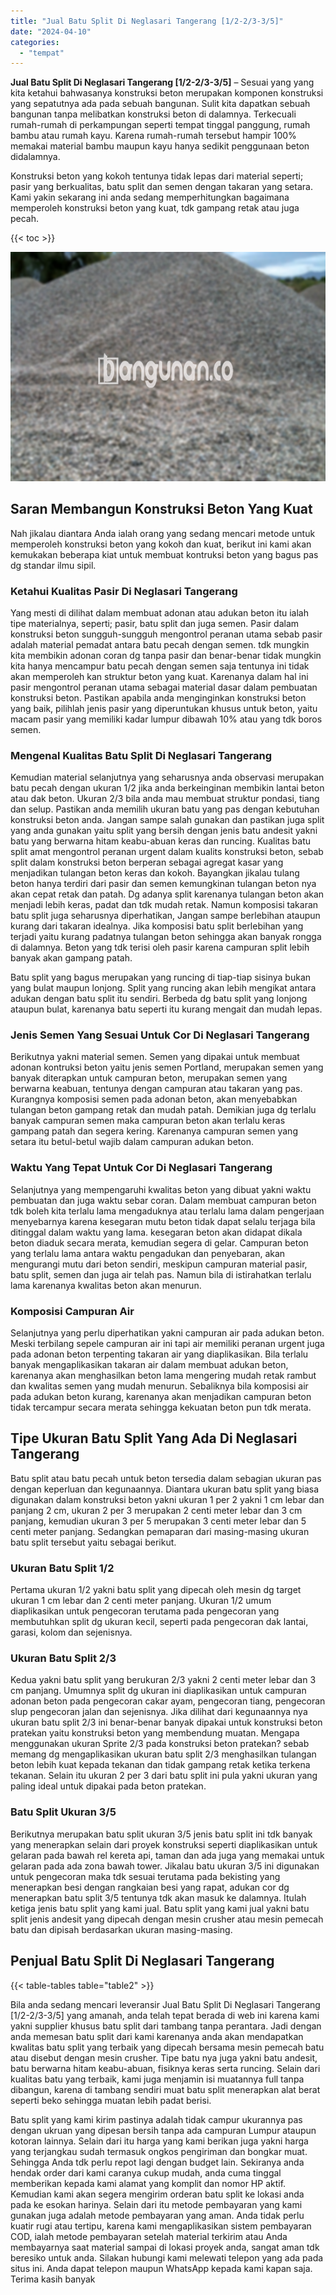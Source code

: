 ```yaml
---
title: "Jual Batu Split Di Neglasari Tangerang [1/2-2/3-3/5]"
date: "2024-04-10"
categories: 
  - "tempat"
---
```


**Jual Batu Split Di Neglasari Tangerang \[1/2-2/3-3/5\]** – Sesuai yang yang kita ketahui bahwasanya konstruksi beton merupakan komponen konstruksi yang sepatutnya ada pada sebuah bangunan. Sulit kita dapatkan sebuah bangunan tanpa melibatkan konstruksi beton di dalamnya. Terkecuali rumah-rumah di perkampungan seperti tempat tinggal panggung, rumah bambu atau rumah kayu. Karena rumah-rumah tersebut hampir 100% memakai material bambu maupun kayu hanya sedikit penggunaan beton didalamnya.

Konstruksi beton yang kokoh tentunya tidak lepas dari material seperti; pasir yang berkualitas, batu split dan semen dengan takaran yang setara. Kami yakin sekarang ini anda sedang memperhitungkan bagaimana memperoleh konstruksi beton yang kuat, tdk gampang retak atau juga pecah.

{{< toc >}}

![Jual Batu Split Di Neglasari Tangerang [1/2-2/3-3/5]](/images/jual-batu-split-02.png)

## Saran Membangun Konstruksi Beton Yang Kuat

Nah jikalau diantara Anda ialah orang yang sedang mencari metode untuk memperoleh konstruksi beton yang kokoh dan kuat, berikut ini kami akan kemukakan beberapa kiat untuk membuat kontruksi beton yang bagus pas dg standar ilmu sipil.

### Ketahui Kualitas Pasir Di Neglasari Tangerang

Yang mesti di dilihat dalam membuat adonan atau adukan beton itu ialah tipe materialnya, seperti; pasir, batu split dan juga semen. Pasir dalam konstruksi beton sungguh-sungguh mengontrol peranan utama sebab pasir adalah material pemadat antara batu pecah dengan semen. tdk mungkin kita membikin adonan coran dg tanpa pasir dan benar-benar tidak mungkin kita hanya mencampur batu pecah dengan semen saja tentunya ini tidak akan memperoleh kan struktur beton yang kuat. Karenanya dalam hal ini pasir mengontrol peranan utama sebagai material dasar dalam pembuatan konstruksi beton. Pastikan apabila anda menginginkan konstruksi beton yang baik, pilihlah jenis pasir yang diperuntukan khusus untuk beton, yaitu macam pasir yang memiliki kadar lumpur dibawah 10% atau yang tdk boros semen.

### Mengenal Kualitas Batu Split Di Neglasari Tangerang

Kemudian material selanjutnya yang seharusnya anda observasi merupakan batu pecah dengan ukuran 1/2 jika anda berkeinginan membikin lantai beton atau dak beton. Ukuran 2/3 bila anda mau membuat struktur pondasi, tiang dan selup. Pastikan anda memilih ukuran batu yang pas dengan kebutuhan konstruksi beton anda. Jangan sampe salah gunakan dan pastikan juga split yang anda gunakan yaitu split yang bersih dengan jenis batu andesit yakni batu yang berwarna hitam keabu-abuan keras dan runcing. Kualitas batu split amat mengontrol peranan urgent dalam kualits konstruksi beton, sebab split dalam konstruksi beton berperan sebagai agregat kasar yang menjadikan tulangan beton keras dan kokoh. Bayangkan jikalau tulang beton hanya terdiri dari pasir dan semen kemungkinan tulangan beton nya akan cepat retak dan patah. Dg adanya split karenanya tulangan beton akan menjadi lebih keras, padat dan tdk mudah retak. Namun komposisi takaran batu split juga seharusnya diperhatikan, Jangan sampe berlebihan ataupun kurang dari takaran idealnya. Jika komposisi batu split berlebihan yang terjadi yaitu kurang padatnya tulangan beton sehingga akan banyak rongga di dalamnya. Beton yang tdk terisi oleh pasir karena campuran split lebih banyak akan gampang patah.

Batu split yang bagus merupakan yang runcing di tiap-tiap sisinya bukan yang bulat maupun lonjong. Split yang runcing akan lebih mengikat antara adukan dengan batu split itu sendiri. Berbeda dg batu split yang lonjong ataupun bulat, karenanya batu seperti itu kurang mengait dan mudah lepas.

### Jenis Semen Yang Sesuai Untuk Cor Di Neglasari Tangerang

Berikutnya yakni material semen. Semen yang dipakai untuk membuat adonan kontruksi beton yaitu jenis semen Portland, merupakan semen yang banyak diterapkan untuk campuran beton, merupakan semen yang berwarna keabuan, tentunya dengan campuran atau takaran yang pas. Kurangnya komposisi semen pada adonan beton, akan menyebabkan tulangan beton gampang retak dan mudah patah. Demikian juga dg terlalu banyak campuran semen maka campuran beton akan terlalu keras gampang patah dan segera kering. Karenanya campuran semen yang setara itu betul-betul wajib dalam campuran adukan beton.

### Waktu Yang Tepat Untuk Cor Di Neglasari Tangerang

Selanjutnya yang mempengaruhi kwalitas beton yang dibuat yakni waktu pembuatan dan juga waktu sebar coran. Dalam membuat campuran beton tdk boleh kita terlalu lama mengaduknya atau terlalu lama dalam pengerjaan menyebarnya karena kesegaran mutu beton tidak dapat selalu terjaga bila ditinggal dalam waktu yang lama. kesegaran beton akan didapat dikala beton diaduk secara merata, kemudian segera di gelar. Campuran beton yang terlalu lama antara waktu pengadukan dan penyebaran, akan mengurangi mutu dari beton sendiri, meskipun campuran material pasir, batu split, semen dan juga air telah pas. Namun bila di istirahatkan terlalu lama karenanya kwalitas beton akan menurun.

### Komposisi Campuran Air

Selanjutnya yang perlu diperhatikan yakni campuran air pada adukan beton. Meski terbilang sepele campuran air ini tapi air memiliki peranan urgent juga pada adonan beton terpenting takaran air yang diaplikasikan. Bila terlalu banyak mengaplikasikan takaran air dalam membuat adukan beton, karenanya akan menghasilkan beton lama mengering mudah retak rambut dan kwalitas semen yang mudah menurun. Sebaliknya bila komposisi air pada adukan beton kurang, karenanya akan menjadikan campuran beton tidak tercampur secara merata sehingga kekuatan beton pun tdk merata.

## Tipe Ukuran Batu Split Yang Ada Di Neglasari Tangerang

Batu split atau batu pecah untuk beton tersedia dalam sebagian ukuran pas dengan keperluan dan kegunaannya. Diantara ukuran batu split yang biasa digunakan dalam konstruksi beton yakni ukuran 1 per 2 yakni 1 cm lebar dan panjang 2 cm, ukuran 2 per 3 merupakan 2 centi meter lebar dan 3 cm panjang, kemudian ukuran 3 per 5 merupakan 3 centi meter lebar dan 5 centi meter panjang. Sedangkan pemaparan dari masing-masing ukuran batu split tersebut yaitu sebagai berikut.

### Ukuran Batu Split 1/2

Pertama ukuran 1/2 yakni batu split yang dipecah oleh mesin dg target ukuran 1 cm lebar dan 2 centi meter panjang. Ukuran 1/2 umum diaplikasikan untuk pengecoran terutama pada pengecoran yang membutuhkan split dg ukuran kecil, seperti pada pengecoran dak lantai, garasi, kolom dan sejenisnya.

### Ukuran Batu Split 2/3

Kedua yakni batu split yang berukuran 2/3 yakni 2 centi meter lebar dan 3 cm panjang. Umumnya split dg ukuran ini diaplikasikan untuk campuran adonan beton pada pengecoran cakar ayam, pengecoran tiang, pengecoran slup pengecoran jalan dan sejenisnya. Jika dilihat dari kegunaannya nya ukuran batu split 2/3 ini benar-benar banyak dipakai untuk konstruksi beton pratekan yaitu konstruksi beton yang membendung muatan. Mengapa menggunakan ukuran Sprite 2/3 pada konstruksi beton pratekan? sebab memang dg mengaplikasikan ukuran batu split 2/3 menghasilkan tulangan beton lebih kuat kepada tekanan dan tidak gampang retak ketika terkena tekanan. Selain itu ukuran 2 per 3 dari batu split ini pula yakni ukuran yang paling ideal untuk dipakai pada beton pratekan.

### Batu Split Ukuran 3/5

Berikutnya merupakan batu split ukuran 3/5 jenis batu split ini tdk banyak yang menerapkan selain dari proyek konstruksi seperti diaplikasikan untuk gelaran pada bawah rel kereta api, taman dan ada juga yang memakai untuk gelaran pada ada zona bawah tower. Jikalau batu ukuran 3/5 ini digunakan untuk pengecoran maka tdk sesuai terutama pada bekisting yang menerapkan besi dengan rangkaian besi yang rapat, adukan cor dg menerapkan batu split 3/5 tentunya tdk akan masuk ke dalamnya. Itulah ketiga jenis batu split yang kami jual. Batu split yang kami jual yakni batu split jenis andesit yang dipecah dengan mesin crusher atau mesin pemecah batu dan dipisah berdasarkan ukuran masing-masing.

## Penjual Batu Split Di Neglasari Tangerang

{{< table-tables table="table2" >}}

Bila anda sedang mencari leveransir Jual Batu Split Di Neglasari Tangerang \[1/2-2/3-3/5\] yang amanah, anda telah tepat berada di web ini karena kami yakni supplier khusus batu split dari tambang tanpa perantara. Jadi dengan anda memesan batu split dari kami karenanya anda akan mendapatkan kwalitas batu split yang terbaik yang dipecah bersama mesin pemecah batu atau disebut dengan mesin crusher. Tipe batu nya juga yakni batu andesit, batu berwarna hitam keabu-abuan, fisiknya keras serta runcing. Selain dari kualitas batu yang terbaik, kami juga menjamin isi muatannya full tanpa dibangun, karena di tambang sendiri muat batu split menerapkan alat berat seperti beko sehingga muatan lebih padat berisi.

Batu split yang kami kirim pastinya adalah tidak campur ukurannya pas dengan ukruan yang dipesan bersih tanpa ada campuran Lumpur ataupun kotoran lainnya. Selain dari itu harga yang kami berikan juga yakni harga yang terjangkau sudah termasuk ongkos pengiriman dan bongkar muat. Sehingga Anda tdk perlu repot lagi dengan budget lain. Sekiranya anda hendak order dari kami caranya cukup mudah, anda cuma tinggal memberikan kepada kami alamat yang komplit dan nomor HP aktif. Kemudian kami akan segera mengirim orderan batu split ke lokasi anda pada ke esokan harinya. Selain dari itu metode pembayaran yang kami gunakan juga adalah metode pembayaran yang aman. Anda tidak perlu kuatir rugi atau tertipu, karena kami mengaplikasikan sistem pembayaran COD, ialah metode pembayaran setelah material terkirim atau Anda membayarnya saat material sampai di lokasi proyek anda, sangat aman tdk beresiko untuk anda. Silakan hubungi kami melewati telepon yang ada pada situs ini. Anda dapat telepon maupun WhatsApp kepada kami kapan saja. Terima kasih banyak
